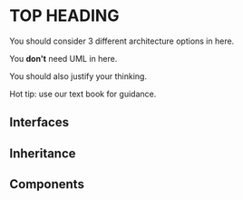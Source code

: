 # TOP HEADING

You should consider 3 different architecture options in here.

You **don't** need UML in here.

You should also justify your thinking.

Hot tip: use our text book for guidance.



## Interfaces

## Inheritance

## Components

